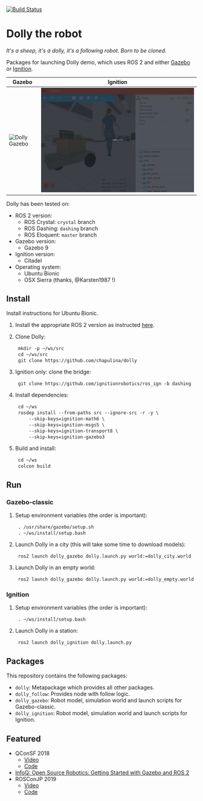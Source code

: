 [![Build Status](https://travis-ci.org/chapulina/dolly.svg?branch=master)](https://travis-ci.org/chapulina/dolly)

# Dolly the robot

_It's a sheep, it's a dolly, it's a following robot. Born to be cloned._

Packages for launching Dolly demo, which uses ROS 2 and either
[Gazebo](https://gazebosim.org) or [Ignition](https://ignitionrobotics.org).

Gazebo | Ignition
-- | --
![Dolly Gazebo](images/dolly.gif) | ![Dolly Ignition](images/dolly_ign.gif)

Dolly has been tested on:

* ROS 2 version:
    * ROS Crystal: `crystal` branch
    * ROS Dashing: `dashing` branch
    * ROS Eloquent: `master` branch
* Gazebo version:
    * Gazebo 9
* Ignition version:
    * Citadel
* Operating system:
    * Ubuntu Bionic
    * OSX Sierra (thanks, @Karsten1987 !)

## Install

Install instructions for Ubuntu Bionic.

1. Install the appropriate ROS 2 version as instructed [here](https://index.ros.org/doc/ros2/Installation/Linux-Install-Debians/).

1. Clone Dolly:

        mkdir -p ~/ws/src
        cd ~/ws/src
        git clone https://github.com/chapulina/dolly

1. Ignition only: clone the bridge:

        git clone https://github.com/ignitionrobotics/ros_ign -b dashing

1. Install dependencies:

        cd ~/ws
        rosdep install --from-paths src --ignore-src -r -y \
            --skip-keys=ignition-math6 \
            --skip-keys=ignition-msgs5 \
            --skip-keys=ignition-transport8 \
            --skip-keys=ignition-gazebo3

1. Build and install:

        cd ~/ws
        colcon build

## Run

### Gazebo-classic

1. Setup environment variables (the order is important):

        . /usr/share/gazebo/setup.sh
        . ~/ws/install/setup.bash

1. Launch Dolly in a city (this will take some time to download models):

        ros2 launch dolly_gazebo dolly.launch.py world:=dolly_city.world

1. Launch Dolly in an empty world:

        ros2 launch dolly_gazebo dolly.launch.py world:=dolly_empty.world

### Ignition

1. Setup environment variables (the order is important):

        . ~/ws/install/setup.bash

1. Launch Dolly in a station:

        ros2 launch dolly_ignition dolly.launch.py

## Packages

This repository contains the following packages:

* `dolly`: Metapackage which provides all other packages.
* `dolly_follow`: Provides node with follow logic.
* `dolly_gazebo`: Robot model, simulation world and launch scripts for Gazebo-classic.
* `dolly_ignition`: Robot model, simulation world and launch scripts for Ignition.

## Featured

* QConSF 2018
    * [Video](https://www.youtube.com/watch?v=Gwbk6Qf_TqY)
    * [Code](https://github.com/chapulina/simslides/tree/QConSF_Nov2018)
* [InfoQ: Open Source Robotics: Getting Started with Gazebo and ROS 2](https://www.infoq.com/articles/ros-2-gazebo-tutorial/)
* ROSConJP 2019
    * [Video](https://vimeo.com/370247782)
    * [Code](https://github.com/chapulina/rosconjp_2019)

